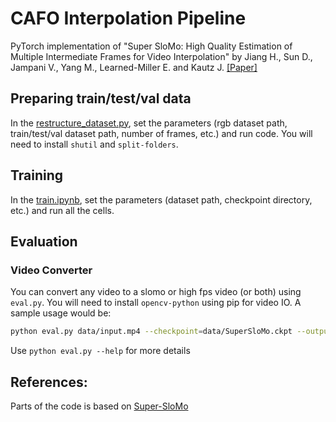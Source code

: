 # CAFO Interpolation Pipeline

PyTorch implementation of "Super SloMo: High Quality Estimation of Multiple Intermediate Frames for Video Interpolation" by Jiang H., Sun D., Jampani V., Yang M., Learned-Miller E. and Kautz J. [[Paper]](https://arxiv.org/abs/1712.00080)

## Preparing train/test/val data
In the [restructure_dataset.py](restructure_dataset.py), set the parameters (rgb dataset path, train/test/val dataset path, number of frames, etc.) and run code. You will need to install `shutil` and `split-folders`.

## Training
In the [train.ipynb](train.ipynb), set the parameters (dataset path, checkpoint directory, etc.) and run all the cells.

## Evaluation
### Video Converter
You can convert any video to a slomo or high fps video (or both) using `eval.py`. You will need to install `opencv-python` using pip for video IO.
A sample usage would be:

```bash
python eval.py data/input.mp4 --checkpoint=data/SuperSloMo.ckpt --output=data/output.mp4 --scale=4
```

Use `python eval.py --help` for more details


## References:
Parts of the code is based on [Super-SloMo](https://github.com/avinashpaliwal/Super-SloMo)

